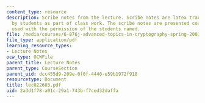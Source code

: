 ```yaml
---
content_type: resource
description: Scribe notes from the lecture. Scribe notes are latex transcriptions
  by students as part of class work. The scribe notes are presented courtesy of and
  used with the permission of the students named.
file: /media/courses/6-876j-advanced-topics-in-cryptography-spring-2003/2a3d1f78a01c29a1743bf7ced32daffa_lec022603.pdf
file_type: application/pdf
learning_resource_types:
- Lecture Notes
ocw_type: OCWFile
parent_title: Lecture Notes
parent_type: CourseSection
parent_uid: dcc455d9-209e-0f0f-4440-e59b1972f918
resourcetype: Document
title: lec022603.pdf
uid: 2a3d1f78-a01c-29a1-743b-f7ced32daffa
---
```


